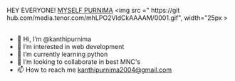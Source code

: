 HEY EVERYONE! [MYSELF PURNIMA](https://github.com/kanthipurnima/kanthipurnima.git) <img src =" https://git hub.com/media.tenor.com/mhLPO2VldCkAAAAM/0001.gif", width="25px >
 <br><br>

- 👋 Hi, I’m @kanthipurnima
- 👀 I’m interested in web development
- 🌱 I’m currently learning python
- 💞️ I’m looking to collaborate in best MNC's
- 📫 How to reach me kanthipurnima2004@gmail.com

<!---
kanthipurnima/kanthipurnima is a ✨ special ✨ repository because its `README.md` (this file) appears on your GitHub profile.
You can click the Preview link to take a look at your changes.
--->
